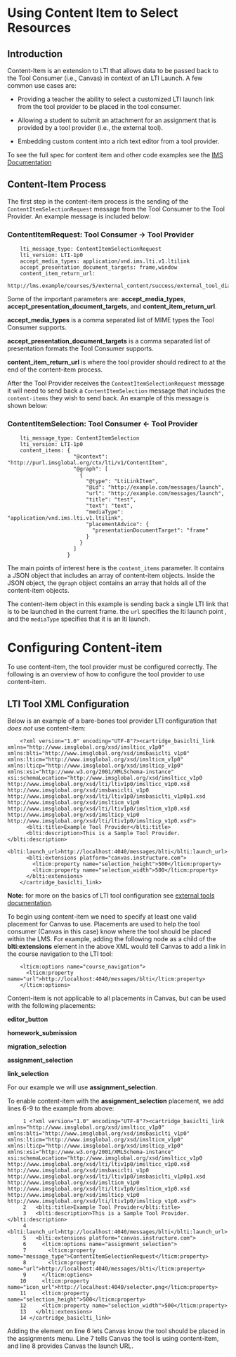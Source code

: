 # Using Content Item to Select Resources

## Introduction

Content-Item is an extension to LTI that allows data to be passed back to the
Tool Consumer (i.e., Canvas) in context of an LTI Launch. A few common use cases
are:

* Providing a teacher the ability to select a customized LTI launch link from
  the tool provider to be placed in the tool consumer.

* Allowing a student to submit an attachment for an assignment that is
  provided by a tool provider (i.e., the external tool).

* Embedding custom content into a rich text editor from a tool provider.

To see the full spec for content item and other code examples see the
[IMS Documentation](https://www.imsglobal.org/specs/lticiv1p0)

## Content-Item Process

The first step in the content-item process is the sending of the
`ContentItemSelectionRequest` message from the Tool Consumer to
the Tool Provider. An example message is included
below:

### ContentItemRequest: Tool Consumer -> Tool Provider

```
    lti_message_type: ContentItemSelectionRequest
    lti_version: LTI-1p0
    accept_media_types: application/vnd.ims.lti.v1.ltilink
    accept_presentation_document_targets: frame,window
    content_item_return_url:
    http://lms.example/courses/5/external_content/success/external_tool_dialog
```

Some of the important parameters are: **accept_media_types**,
**accept_presentation_document_targets**, and **content_item_return_url**.

**accept_media_types** is a comma separated list of MIME types the Tool Consumer
supports.

**accept_presentation_document_targets** is a comma separated list of
presentation formats the Tool Consumer supports.

**content_item_return_url** is where the tool provider should redirect to at the
end of the content-item process.

After the Tool Provider receives the `ContentItemSelectionRequest` message it
will need to send back a `ContentItemSelection` message that includes the
`content-items` they wish to send back. An example of this message is shown
below:

### ContentItemSelection: Tool Consumer <- Tool Provider

```
    lti_message_type: ContentItemSelection
    lti_version: LTI-1p0
    content_items: {
                     "@context": "http://purl.imsglobal.org/ctx/lti/v1/ContentItem",
                     "@graph": [
                       {
                         "@type": "LtiLinkItem",
                         "@id": "http://example.com/messages/launch",
                         "url": "http://example.com/messages/launch",
                         "title": "test",
                         "text": "text",
                         "mediaType": "application/vnd.ims.lti.v1.ltilink",
                         "placementAdvice": {
                           "presentationDocumentTarget": "frame"
                         }
                       }
                     ]
                   }
```

The main points of interest here is the `content_items` parameter. It contains a
JSON object that includes an array of content-item objects. Inside the JSON
object, the `@graph` object contains an array that holds all of the
content-item objects.

The content-item object in this example is sending back a single LTI link that
is to be launched in the current frame. the `url` specifies the lti launch point
, and the `mediaType` specifies that it is an lti launch.

# Configuring Content-item

To use content-item, the tool provider must be configured correctly. The
following is an overview of how to configure the tool provider to use
content-item.

## LTI Tool XML Configuration

Below is an example of a bare-bones tool provider LTI configuration that
_does not_ use content-item:

```
    <?xml version="1.0" encoding="UTF-8"?><cartridge_basiclti_link xmlns="http://www.imsglobal.org/xsd/imslticc_v1p0" xmlns:blti="http://www.imsglobal.org/xsd/imsbasiclti_v1p0" xmlns:lticm="http://www.imsglobal.org/xsd/imslticm_v1p0" xmlns:lticp="http://www.imsglobal.org/xsd/imslticp_v1p0" xmlns:xsi="http://www.w3.org/2001/XMLSchema-instance" xsi:schemaLocation="http://www.imsglobal.org/xsd/imslticc_v1p0 http://www.imsglobal.org/xsd/lti/ltiv1p0/imslticc_v1p0.xsd http://www.imsglobal.org/xsd/imsbasiclti_v1p0 http://www.imsglobal.org/xsd/lti/ltiv1p0/imsbasiclti_v1p0p1.xsd http://www.imsglobal.org/xsd/imslticm_v1p0 http://www.imsglobal.org/xsd/lti/ltiv1p0/imslticm_v1p0.xsd http://www.imsglobal.org/xsd/imslticp_v1p0 http://www.imsglobal.org/xsd/lti/ltiv1p0/imslticp_v1p0.xsd">
      <blti:title>Example Tool Provider</blti:title>
      <blti:description>This is a Sample Tool Provider.</blti:description>
      <blti:launch_url>http://localhost:4040/messages/blti</blti:launch_url>
      <blti:extensions platform="canvas.instructure.com">
        <lticm:property name="selection_height">500</lticm:property>
        <lticm:property name="selection_width">500</lticm:property>
      </blti:extensions>
    </cartridge_basiclti_link>
```

**Note:** for more on the basics of LTI tool configuration see
[external tools documentation](https://canvas.instructure.com/doc/api/file.tools_xml.html).

To begin using content-item we need to specify at least one valid placement for
Canvas to use. Placements are used to help the tool consumer (Canvas in this
case) know where the tool should be placed within the LMS. For example, adding
the following node as a child of the **blti:extensions** element in the above
XML would tell Canvas to add a link in the course navigation to the LTI tool:

```
    <lticm:options name="course_navigation">
      <lticm:property name="url">http://localhost:4040/messages/blti</lticm:property>
    </lticm:options>
```

Content-item is not applicable to all placements in Canvas, but can be used with
the following placements:

**editor_button**

**homework_submission**

**migration_selection**

**assignment_selection**

**link_selection**

For our example we will use **assignment_selection**.

To enable content-item with the **assignment_selection** placement, we add lines
6-9 to the example from above:

```
     1 <?xml version="1.0" encoding="UTF-8"?><cartridge_basiclti_link xmlns="http://www.imsglobal.org/xsd/imslticc_v1p0" xmlns:blti="http://www.imsglobal.org/xsd/imsbasiclti_v1p0" xmlns:lticm="http://www.imsglobal.org/xsd/imslticm_v1p0" xmlns:lticp="http://www.imsglobal.org/xsd/imslticp_v1p0" xmlns:xsi="http://www.w3.org/2001/XMLSchema-instance" xsi:schemaLocation="http://www.imsglobal.org/xsd/imslticc_v1p0 http://www.imsglobal.org/xsd/lti/ltiv1p0/imslticc_v1p0.xsd http://www.imsglobal.org/xsd/imsbasiclti_v1p0 http://www.imsglobal.org/xsd/lti/ltiv1p0/imsbasiclti_v1p0p1.xsd http://www.imsglobal.org/xsd/imslticm_v1p0 http://www.imsglobal.org/xsd/lti/ltiv1p0/imslticm_v1p0.xsd http://www.imsglobal.org/xsd/imslticp_v1p0 http://www.imsglobal.org/xsd/lti/ltiv1p0/imslticp_v1p0.xsd">
     2   <blti:title>Example Tool Provider</blti:title>
     3   <blti:description>This is a Sample Tool Provider.</blti:description>
     4   <blti:launch_url>http://localhost:4040/messages/blti</blti:launch_url>
     5   <blti:extensions platform="canvas.instructure.com">
     6     <lticm:options name="assignment_selection">
     7       <lticm:property name="message_type">ContentItemSelectionRequest</lticm:property>
     8       <lticm:property name="url">http://localhost:4040/messages/blti</lticm:property>
     9     </lticm:options>
    10     <lticm:property name="icon_url">http://localhost:4040/selector.png</lticm:property>
    11     <lticm:property name="selection_height">500</lticm:property>
    12     <lticm:property name="selection_width">500</lticm:property>
    13   </blti:extensions>
    14 </cartridge_basiclti_link>
```

Adding the element on line 6 lets Canvas know the tool should be placed in the
assignments menu. Line 7 tells Canvas the tool is using content-item, and line 8
provides Canvas the launch URL.
